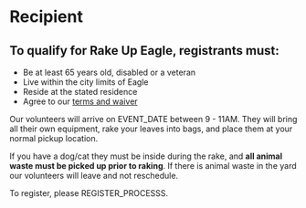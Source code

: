 # Recipient

## To qualify for Rake Up Eagle, registrants **must**:
- Be at least 65 years old, disabled or a veteran
- Live within the city limits of Eagle
- Reside at the stated residence
- Agree to our [terms and waiver](terms.md)

Our volunteers will arrive on EVENT_DATE between 9 - 11AM.  They will bring all their own equipment, rake your leaves into bags, and place them at your normal pickup location.

If you have a dog/cat they must be inside during the rake, and **all animal waste must be picked up prior to raking**.  If there is animal waste in the yard our volunteers will leave and not reschedule.

To register, please REGISTER_PROCESSS.
